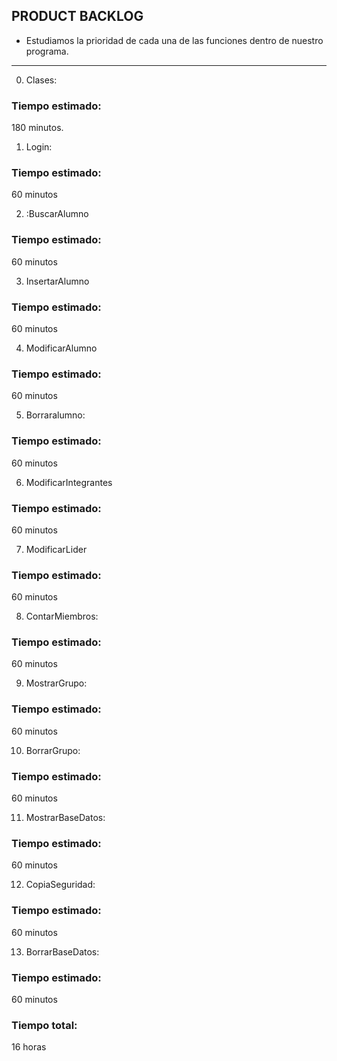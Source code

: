 **PRODUCT BACKLOG**
---
* Estudiamos la prioridad de cada una de las funciones dentro de nuestro programa.
---
0. Clases:

### Tiempo estimado:
  180 minutos.

1. Login:

### Tiempo estimado:
  60 minutos


2. :BuscarAlumno

### Tiempo estimado:
  60 minutos


3. InsertarAlumno

### Tiempo estimado:
  60 minutos


4. ModificarAlumno

### Tiempo estimado:
  60 minutos

5. Borraralumno:

### Tiempo estimado:
  60 minutos

6. ModificarIntegrantes

### Tiempo estimado:
  60 minutos

7. ModificarLider

### Tiempo estimado:
  60 minutos

8. ContarMiembros:

### Tiempo estimado:
  60 minutos

9. MostrarGrupo:

### Tiempo estimado:
  60 minutos

10. BorrarGrupo:

### Tiempo estimado:
  60 minutos

11. MostrarBaseDatos:

### Tiempo estimado:
  60 minutos


12. CopiaSeguridad:

### Tiempo estimado:
  60 minutos


13. BorrarBaseDatos:

### Tiempo estimado:
  60 minutos

### Tiempo total:
  16 horas
